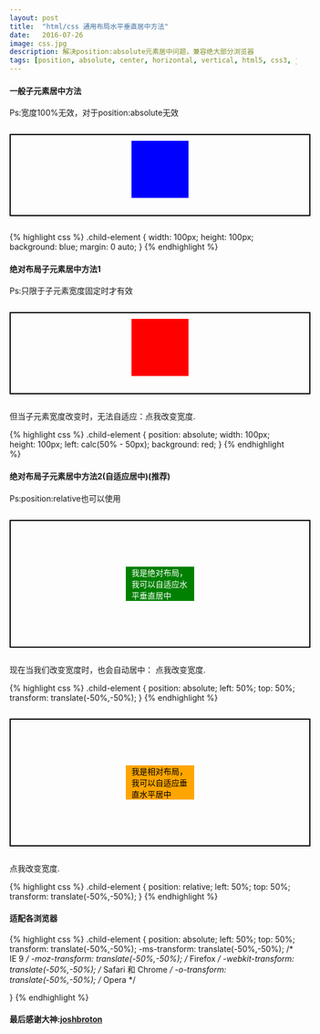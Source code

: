 ```yaml
---
layout: post
title:  "html/css 通用布局水平垂直居中方法"
date:   2016-07-26
image: css.jpg
description: 解决position:absolute元素居中问题，兼容绝大部分浏览器
tags: [position, absolute, center, horizontal, vertical, html5, css3, javascript]
---
```



#### 一般子元素居中方法

Ps:宽度100%无效，对于position:absolute无效

<div style="width: 100%; height: 120px; padding: 10px; border: 2px solid black; margin:2em 0;">
<div style="width: 100px; height: 100px; margin: 0 auto; background: blue;"></div>
</div>

{% highlight css %}
.child-element {
    width: 100px;
    height: 100px;
    background: blue;
    margin: 0 auto;
}
{% endhighlight %}



#### 绝对布局子元素居中方法1
Ps:只限于子元素宽度固定时才有效

<div style="width: 100%; height: 120px; padding: 10px; border: 2px solid black; position: relative; margin: 2em 0;">
<div id="blueBox" style="width: 100px; height: 100px; margin: 0px auto; background-color: red; position: absolute; left: calc(50% - 50px); background-position: initial initial; background-repeat: initial initial;"></div>
</div>
<p><script type="text/javascript">
function changeBlueBoxWidth() {
var el = document.getElementById('blueBox');
if(el.style.width == '100px'){
  el.style.width = '200px';
} else {
  el.style.width = '100px';
}
}
</script></p>
<p>但当子元素宽度改变时，无法自适应：<a onclick="changeBlueBoxWidth();">点我改变宽度.</a></p>

{% highlight css %}
.child-element {
    position: absolute;
    width: 100px;
    height: 100px;
    left: calc(50% - 50px);
    background: red;
}
{% endhighlight %}

#### 绝对布局子元素居中方法2(自适应居中)(推荐)
Ps:position:relative也可以使用

<div style="width: 100%; height: 200px; padding: 10px; border: 2px solid black; position: relative; margin: 2em 0;">
<div id="vblueBox" style="padding: 0 10px; color: white; width:100px; height: auto; top: 50%; margin: 0 auto; background: green; position: absolute; left: 50%; -webkit-transform:translate(-50%, -50%); -moz-transform:translate(-50%,-50%); -o-transform:translate(-50%,-50%); -ms-transform:translate(-50%,-50%); transform:translate(-50%,-50%); ">
我是绝对布局，我可以自适应水平垂直居中
</div>
</div>
<p><script type="text/javascript">
function verticallyCenterBlueBox() {
var el = document.getElementById('vblueBox');
if(el.style.width == '100px'){
  el.style.width = '200px';
} else {
  el.style.width = '100px';
}
}
</script></p>
<p>现在当我们改变宽度时，也会自动居中： <a onclick="verticallyCenterBlueBox()">点我改变宽度</a>. </p>

{% highlight css %}
.child-element {
    position: absolute;
    left: 50%;
    top: 50%;
    transform: translate(-50%,-50%);
}
{% endhighlight %}

<div style="width: 100%; height: 200px; padding: 10px; border: 2px solid black; position: relative; margin: 2em 0;">
<div id="v2blueBox" style="padding: 0 10px; color: black; width:100px; height: auto; top: 50%; background: orange; position: relative; left: 50%; -webkit-transform:translate(-50%, -50%); -moz-transform:translate(-50%,-50%); -o-transform:translate(-50%,-50%); -ms-transform:translate(-50%,-50%); transform:translate(-50%,-50%); ">
我是相对布局，我可以自适应垂直水平居中
</div>
</div>
<p><script type="text/javascript">
function vertically2CenterBlueBox() {
var el = document.getElementById('v2blueBox');
if(el.style.width == '100px'){
  el.style.width = '200px';
} else {
  el.style.width = '100px';
}
}
</script></p>
<p><a onclick="vertically2CenterBlueBox()">点我改变宽度</a>.</p>

{% highlight css %}
.child-element {
    position: relative;
    left: 50%;
    top: 50%;
    transform: translate(-50%,-50%);
}
{% endhighlight %}

#### 适配各浏览器
{% highlight css %}
.child-element {
    position: absolute;
    left: 50%;
    top: 50%;
    transform: translate(-50%,-50%);
    -ms-transform: translate(-50%,-50%); 	/* IE 9 */
    -moz-transform: translate(-50%,-50%); 	/* Firefox */
    -webkit-transform: translate(-50%,-50%); /* Safari 和 Chrome */
    -o-transform: translate(-50%,-50%); 	/* Opera */

}
{% endhighlight %}




#### 最后感谢大神:[joshbroton](http://joshbroton.com/absolute-positioning-and-horizontal-vertical-centering/)